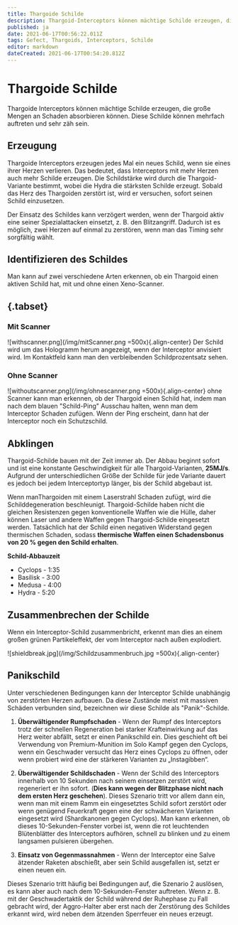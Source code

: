 ```yaml
---
title: Thargoide Schilde
description: Thargoid-Interceptors können mächtige Schilde erzeugen, die grosse Mengen an Schaden absorbieren können. Diese Schilde können mehrfach auftreten und sehr zäh sein.
published: ja
date: 2021-06-17T00:56:22.011Z
tags: Gefect, Thargoids, Interceptors, Schilde
editor: markdown
dateCreated: 2021-06-17T00:54:20.812Z
---
```


# Thargoide Schilde
Thargoide Interceptors können mächtige Schilde erzeugen, die große Mengen an Schaden absorbieren können. Diese Schilde können mehrfach auftreten und sehr zäh sein.

## Erzeugung
Thargoide Interceptors erzeugen jedes Mal ein neues Schild, wenn sie eines ihrer Herzen verlieren. Das bedeutet, dass Interceptors mit mehr Herzen auch mehr Schilde erzeugen. Die Schildstärke wird durch die Thargoid-Variante bestimmt, wobei die Hydra die stärksten Schilde erzeugt. Sobald das Herz des Thargoiden zerstört ist, wird er versuchen, sofort seinen Schild einzusetzen.

Der Einsatz des Schildes kann verzögert werden, wenn der Thargoid aktiv eine seiner Spezialattacken einsetzt, z. B. den Blitzangriff. Dadurch ist es möglich, zwei Herzen auf einmal zu zerstören, wenn man das Timing sehr sorgfältig wählt.

## Identifizieren des Schildes
Man kann auf zwei verschiedene Arten erkennen, ob ein Thargoid einen aktiven Schild hat, mit und ohne einen Xeno-Scanner.

## {.tabset}
### Mit Scanner
!\[withscanner.png\](/img/mitScanner.png =500x){.align-center} Der Schild wird um das Hologramm herum angezeigt, wenn der Interceptor anvisiert wird. Im Kontaktfeld kann man den verbleibenden Schildprozentsatz sehen.

### Ohne Scanner
!\[withoutscanner.png\](/img/ohnescanner.png =500x){.align-center} ohne Scanner kann man erkennen, ob der Thargoid einen Schild hat, indem man nach dem blauen "Schild-Ping" Ausschau halten, wenn man dem Interceptor Schaden zufügen. Wenn der Ping erscheint, dann hat der Interceptor noch ein Schutzschild.

## Abklingen
Thargoid-Schilde bauen mit der Zeit immer ab. Der Abbau beginnt sofort und ist eine konstante Geschwindigkeit für alle Thargoid-Varianten, **25MJ/s**. Aufgrund der unterschiedlichen Größe der Schilde für jede Variante dauert es jedoch bei jedem Interceptortyp länger, bis der Schild abgebaut ist.

Wenn manThargoiden mit einem Laserstrahl Schaden zufügt, wird die Schilddegeneration beschleunigt. Thargoid-Schilde haben nicht die gleichen Resistenzen gegen konventionelle Waffen wie die Hülle, daher können Laser und andere Waffen gegen Thargoid-Schilde eingesetzt werden. Tatsächlich hat der Schild einen negativen Widerstand gegen thermischen Schaden, sodass **thermische Waffen einen Schadensbonus von 20 % gegen den Schild erhalten**.

**Schild-Abbauzeit**
- Cyclops - 1:35
- Basilisk - 3:00
- Medusa - 4:00
- Hydra - 5:20

## Zusammenbrechen der Schilde
Wenn ein Interceptor-Schild zusammenbricht, erkennt man dies an einem großen grünen Partikeleffekt, der vom Interceptor nach außen explodiert.

!\[shieldbreak.jpg\](/img/Schildzusammenbruch.jpg =500x){.align-center}

## Panikschild
Unter verschiedenen Bedingungen kann der Interceptor Schilde unabhängig von zerstörten Herzen aufbauen. Da diese Zustände meist mit massiven Schäden verbunden sind, bezeichnen wir diese Schilde als "Panik"-Schilde.

1. **Überwältigender Rumpfschaden** - Wenn der Rumpf des Interceptors trotz der schnellen Regeneration bei starker Krafteinwirkung auf das Herz weiter abfällt, setzt er einen Panikschild ein. Dies geschieht oft bei Verwendung von Premium-Munition im Solo Kampf gegen den Cyclops, wenn ein Geschwader versucht das Herz eines Cyclops zu öffnen, oder wenn probiert wird eine der stärkeren Varianten zu „Instagibben“.

2. **Überwältigender Schildschaden** - Wenn der Schild des Interceptors innerhalb von 10 Sekunden nach seinem einsetzen zerstört wird, regeneriert er ihn sofort. (**Dies kann wegen der Blitzphase nicht nach dem ersten Herz geschehen**). Dieses Szenario tritt vor allem dann ein, wenn man mit einem Ramm ein eingesetztes Schild sofort zerstört oder wenn genügend Feuerkraft gegen eine der schwächeren Varianten eingesetzt wird (Shardkanonen gegen Cyclops). Man kann erkennen, ob dieses 10-Sekunden-Fenster vorbei ist, wenn die rot leuchtenden Blütenblätter des Interceptors aufhören, schnell zu blinken und zu einem langsamen pulsieren übergehen.

3. **Einsatz von Gegenmassnahmen** - Wenn der Interceptor eine Salve ätzender Raketen abschießt, aber sein Schild ausgefallen ist, setzt er einen neuen ein.

Dieses Szenario tritt häufig bei Bedingungen auf, die Szenario 2 auslösen, es kann aber auch nach dem 10-Sekunden-Fenster auftreten. Wenn z. B. mit der Geschwadertaktik der Schild während der Ruhephase zu Fall gebracht wird, der Aggro-Halter aber erst nach der Zerstörung des Schildes erkannt wird, wird neben dem ätzenden Sperrfeuer ein neues erzeugt.